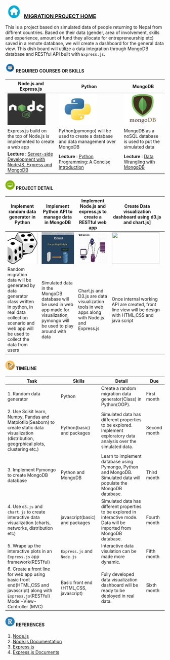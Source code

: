 ###  <img src = "sample/home.png" width="55" height="40" /> [MIGRATION PROJECT HOME](https://github.com/npdatax/migration)

This is a project based on simulated data of people returning to Nepal from diffirent countries. Based on their data (gender, area of involvement, skills and experience, amount of fund they allocate for entrepreneurship etc) saved in a remote database, we will create a dashboard for the general data view. This dish board will utilize a data integration through MongoDB database and RESTful API built with ```Express.js```.


####  <img src = "sample/lecture.png" width="30" height="30" />  REQUIRED COURSES OR SKILLS

|  Node.js and Express.js  | Python| MongoDB  | 
| --- | --- | --- | 
|<img src = "sample/node.jpg" width="120" height="100" /> | <img src = "sample/python.png" width="120" height="100" />  |<img src = "sample/mongo.png" width="120" height="100" /> |
|Express.js build on the top of Node.js is implemented to create a web app | Python(pymongo) will be used to create a database and data management over MongoDB | MongoDB as a noSQL database is used to put the simulated data| 
|<b> Lecture </b>: [Server-side Development with NodeJS, Express and MongoDB](https://www.coursera.org/learn/server-side-nodejs) | <b> Lecture </b> : [Python Programming: A Concise Introduction](https://www.coursera.org/learn/python-programming-introduction) | <b> Lecture </b>: [Data Wrangling with MongoDB](https://in.udacity.com/course/data-wrangling-with-mongodb--ud032)| 


#### <img src = "sample/project.png" width="30" height="30" />  PROJECT DETAIL

| Implement random data generator in Python  | Implement Python API to manage data in MongoDB | Implement Node.js and express.js to create a RESTful web app| Create Data visualization dashboard using d3.js and chart.js] |
| --- | --- | --- | --- |
|<img src = "sample/random.png" width="150" height="100" /> | <img src = "sample/pymongo.jpg" width="150" height="100" />  |<img src = "sample/restful.jpg" width="150" height="100" /> | <img src = "https://anmolkoul.files.wordpress.com/2015/06/projectnew.gif" width="150" height="100" />| 
| Random migration data will be generated by data generator class written in python, in real data collection scenario and web app will be used to collect the data from users | Simulated data in the MongoDB database will be used in web app made for visualization, pymongo will be used to play around with data | Chart.js and D3.js are data visualization tools in web apps along with Node.js and Express.js | Once internal working API are created, front line view will be design with HTML,CSS and java script |

#### <img src = "sample/assign.png" width="30" height="30" />  TIMELINE

| Task  | Skills | Detail|  Due|
| --- | --- | --- | --- |
|1. Random data generator |Python  |Create a random migration data generator(Class) in Python(OOP). | First month| 
|2. Use Scikit learn, Numpy, Pandas and Matplotlib(Seaborn) to create static data visualization (distribution, geogrphical plots, clustering etc.) |Python(basic) and packages  |Simulated data has different properties to be explored. Implement exploratory data analysis over the simulated data. | Second month| 
|3. Implement Pymongo to create MongoDB database |Python and MongoDB  |Learn to implement database using Pymongo, Python and MongoDB. Simulated data will populate the MongoDB database.| Third month| 
|4. Use ```d3.js``` and ```chart.js``` to create interactive data visualization (charts, networks, distribution etc) |javascript(basic) and packages  |Simulated data has different properties to be explored in interactive mode. Data will be imported from MongoDB database. | Fourth month| 
|5. Wrape up the interactive plots in an ```Express.js``` app framework(RESTful) |```Express.js``` and ```Node.js```  | Interactive data visulation can be made more dynamic. | Fifth month| 
|6. Create a front line for web app using basic front end(HTML,CSS and javascript) along with ```Express.js```(RESTful) Model-View-Controller (MVC) |Basic front end (HTML,CSS, javascript)|Fully developed data visualization dashboard will be ready to be deployed in real data. |Sixth month| 




#### <img src = "sample/R.png" width="30" height="30" /> REFERENCES
1. [Node.js](https://nodejs.org/en/)
2. [Node.js Documentation](https://nodejs.org/dist/latest-v10.x/docs/api/)
3. [Express.js](https://expressjs.com/)
4. [Express.js Documents](https://expressjs.com/en/guide/routing.html)


